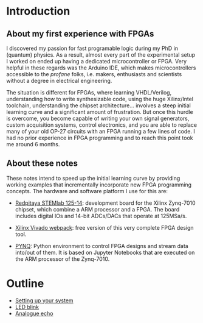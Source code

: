 # Introduction
## About my first experience with FPGAs
I discovered my passion for fast programable logic during my PhD in (quantum) physics. As a result, almost every part of the experimental setup I worked on ended up having a dedicated microcontroller or FPGA. Very helpful in these regards was the Arduino IDE, which makes microcontrollers accessible to the _profane_ folks, i.e. makers, enthusiasts and scientists without a degree in electrical engineering. 

The situation is different for FPGAs, where learning VHDL/Verilog, understanding how to write synthesizable code, using the huge Xilinx/Intel toolchain, understanding the chipset architecture... involves a steep initial learning curve and a significant amount of frustration. But once this hurdle is overcome, you become capable of writing your own signal generators, custom acquisition systems, control electronics, and you are able to replace many of your old OP-27 circuits with an FPGA running a few lines of code. I had no prior experience in FPGA programming and to reach this point took me around 6 months. 
## About these notes
These notes intend to speed up the initial learning curve by providing working examples that incrementally incorporate new FPGA programming concepts. The hardware and software platform I use for this are:
* [Redpitaya STEMlab 125-14](https://www.redpitaya.com/Catalog/p20/stemlab-125-14-starter-kit?cat=c105): development board for the Xilinx Zynq-7010 chipset, which combine a ARM processor and a FPGA. The board includes digital IOs and 14-bit ADCs/DACs that operate at 125MSa/s.

* [Xilinx Vivado webpack](https://www.xilinx.com/products/design-tools/vivado.html): free version of this very complete FPGA design tool.

* [PYNQ](http://www.pynq.io/): Python environment to control FPGA designs and stream data into/out of them. It is based on Jupyter Notebooks that are executed on the ARM processor of the Zynq-7010.

# Outline
* [Setting up your system](Setting-up-your-system)
* [LED blink](LED-blink)
* [Analogue echo](Analogue-echo)






